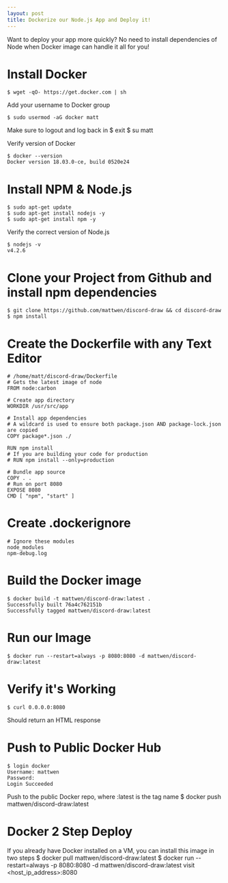 ```yaml
---
layout: post
title: Dockerize our Node.js App and Deploy it!
---
```


Want to deploy your app more quickly? No need to install dependencies of Node when Docker image can handle it all for you!

# Install Docker

    $ wget -qO- https://get.docker.com | sh
    
Add your username to Docker group
    
    $ sudo usermod -aG docker matt
    
Make sure to logout and log back in
    $ exit
    $ su matt
    
Verify version of Docker

    $ docker --version
    Docker version 18.03.0-ce, build 0520e24
    
# Install NPM & Node.js

    $ sudo apt-get update
    $ sudo apt-get install nodejs -y
    $ sudo apt-get install npm -y

Verify the correct version of Node.js 

    $ nodejs -v
    v4.2.6

# Clone your Project from Github and install npm dependencies

    $ git clone https://github.com/mattwen/discord-draw && cd discord-draw
    $ npm install
    
# Create the Dockerfile with any Text Editor

    # /home/matt/discord-draw/Dockerfile
    # Gets the latest image of node
    FROM node:carbon
    
    # Create app directory
    WORKDIR /usr/src/app

    # Install app dependencies
    # A wildcard is used to ensure both package.json AND package-lock.json are copied
    COPY package*.json ./

    RUN npm install
    # If you are building your code for production
    # RUN npm install --only=production

    # Bundle app source
    COPY . .
    # Run on port 8080
    EXPOSE 8080
    CMD [ "npm", "start" ]
    
# Create .dockerignore
   
    # Ignore these modules
    node_modules
    npm-debug.log

# Build the Docker image

    $ docker build -t mattwen/discord-draw:latest .
    Successfully built 76a4c762151b
    Successfully tagged mattwen/discord-draw:latest
    
# Run our Image
    
    $ docker run --restart=always -p 8080:8080 -d mattwen/discord-draw:latest
    
# Verify it's Working

    $ curl 0.0.0.0:8080
    
Should return an HTML response

# Push to Public Docker Hub

    $ login docker
    Username: mattwen
    Password: 
    Login Succeeded
    
Push to the public Docker repo, where :latest is the tag name
    $ docker push mattwen/discord-draw:latest
    
# Docker 2 Step Deploy
If you already have Docker installed on a VM, you can install this image in two steps
    $ docker pull mattwen/discord-draw:latest
    $ docker run --restart=always -p 8080:8080 -d mattwen/discord-draw:latest
visit <host_ip_address>:8080
